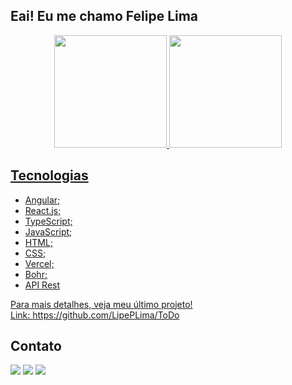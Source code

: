 ## Eai! Eu me chamo Felipe Lima

<div align="center">
  <a href="https://github.com/LipePLima">
  <img height="180em" src="https://github-readme-stats.vercel.app/api?username=LipePLima&theme=blue-green"/>
  <img height="180em" src="https://github-readme-stats.vercel.app/api/top-langs/?username=LipePLima&layout=compact&langs_count=7&theme=blue-green"/>
</div>
  
## Tecnologias
- Angular;
- React.js;
- TypeScript;
- JavaScript;
- HTML;
- CSS;
- Vercel;
- Bohr;
- API Rest
  
Para mais detalhes, veja meu último projeto! <br>
Link: https://github.com/LipePLima/ToDo

  
 ## Contato
 <div> 
    <a href="mailto:felipe.lima0160@gmail.com" target="_blank"><img src="https://img.shields.io/badge/Gmail-D14836?style=for-the-badge&logo=gmail&logoColor=white" target="_blank"></a>  
    <a href="https://wa.me/5521979926096" target="_blank"><img src="https://img.shields.io/badge/WhatsApp-25D366?style=for-the-badge&logo=whatsapp&logoColor=white" target="_blank"></a>  
    <a href="https://www.linkedin.com/in/felipe-lima01/" target="_blank"><img src="https://img.shields.io/badge/LinkedIn-0077B5?style=for-the-badge&logo=linkedin&logoColor=white" target="_blank"></a> 
</div>
